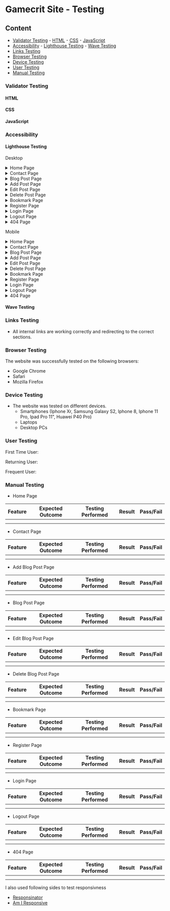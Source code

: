 # Gamecrit Site - Testing



## Content
- [Validator Testing](#validator-testing)
        - [HTML](#html)
        - [CSS](#css)
        - [JavaScript](#javascript)
- [Accessibility](#accessibility)
        - [Lighthouse Testing](#lighthouse-testing)
        - [Wave Testing](#wave-testing)
- [Links Testing](#links-testing)
- [Browser Testing](#browser-testing)
- [Device Testing](#device-testing)
- [User Testing](#user-testing)
- [Manual Testing](#manual-testing)


### Validator Testing
#### HTML




#### CSS


#### JavaScript



### Accessibility
#### Lighthouse Testing
Desktop

<details>
<summary>Home Page</summary>

![Home Page Desktop]()
</details>

<details>
<summary>Contact Page</summary>

![Contact Page Desktop]()
</details>

<details>
<summary>Blog Post Page</summary>

![Blog Post Page Desktop]()
</details>

<details>
<summary>Add Post Page</summary>

![Add Post Page Desktop]()
</details>

<details>
<summary>Edit Post Page</summary>

![Edit Post Page Desktop]()
</details>

<details>
<summary>Delete Post Page</summary>

![Delete Post Page Desktop]()
</details>

<details>
<summary>Bookmark Page</summary>

![Bookmark Page Desktop]()
</details>

<details>
<summary>Register Page</summary>

![Register Page Desktop]()
</details>

<details>
<summary>Login Page</summary>

![Login Page Desktop]()
</details>

<details>
<summary>Logout Page</summary>

![Logout Page Desktop]()
</details>

<details>
<summary>404 Page</summary>

![404 Page Desktop]()
</details>



Mobile

<details>
<summary>Home Page</summary>

![Home Page Mobile]()
</details>

<details>
<summary>Contact Page</summary>

![Contact Page Mobile]()
</details>

<details>
<summary>Blog Post Page</summary>

![Blog Post Page Mobile]()
</details>

<details>
<summary>Add Post Page</summary>

![Add Post Page Mobile]()
</details>

<details>
<summary>Edit Post Page</summary>

![Edit Post Page Mobile]()
</details>

<details>
<summary>Delete Post Page</summary>

![Delete Post Page Mobile]()
</details>

<details>
<summary>Bookmark Page</summary>

![Bookmark Page Mobile]()
</details>

<details>
<summary>Register Page</summary>

![Register Page Mobile]()
</details>

<details>
<summary>Login Page</summary>

![Login Page Mobile]()
</details>

<details>
<summary>Logout Page</summary>

![Logout Page Mobile]()
</details>

<details>
<summary>404 Page</summary>

![404 Page Mobile]()
</details>


#### Wave Testing


### Links Testing
- All internal links are working correctly and redirecting to the correct sections.

### Browser Testing
The website was successfully tested on the following browsers:
- Google Chrome
- Safari
- Mozilla Firefox

### Device Testing
- The website was tested on different devices. 
    - Smartphones (Iphone Xr, Samsung Galaxy S2, Iphone 8, Iphone 11 Pro, Ipad Pro 11", Huawei P40 Pro)
    - Laptops
    - Desktop PCs

### User Testing

First Time User:


Returning User:



Frequent User:



### Manual Testing

- Home Page 

| Feature | Expected Outcome | Testing Performed | Result | Pass/Fail |
| --- | --- | --- | --- | --- |
|  |  |  |  |  |
|  |  |  |  |  |

- Contact Page

| Feature | Expected Outcome | Testing Performed | Result | Pass/Fail |
| --- | --- | --- | --- | --- |
|  |  |  |  |  |
|  |  |  |  |  |

- Add Blog Post Page

| Feature | Expected Outcome | Testing Performed | Result | Pass/Fail |
| --- | --- | --- | --- | --- |
|  |  |  |  |  |
|  |  |  |  |  |

- Blog Post Page

| Feature | Expected Outcome | Testing Performed | Result | Pass/Fail |
| --- | --- | --- | --- | --- |
|  |  |  |  |  |
|  |  |  |  |  |

- Edit Blog Post Page

| Feature | Expected Outcome | Testing Performed | Result | Pass/Fail |
| --- | --- | --- | --- | --- |
|  |  |  |  |  |
|  |  |  |  |  |

- Delete Blog Post Page

| Feature | Expected Outcome | Testing Performed | Result | Pass/Fail |
| --- | --- | --- | --- | --- |
|  |  |  |  |  |
|  |  |  |  |  |

- Bookmark Page

| Feature | Expected Outcome | Testing Performed | Result | Pass/Fail |
| --- | --- | --- | --- | --- |
|  |  |  |  |  |
|  |  |  |  |  |

- Register Page

| Feature | Expected Outcome | Testing Performed | Result | Pass/Fail |
| --- | --- | --- | --- | --- |
|  |  |  |  |  |
|  |  |  |  |  |

- Login Page

| Feature | Expected Outcome | Testing Performed | Result | Pass/Fail |
| --- | --- | --- | --- | --- |
|  |  |  |  |  |
|  |  |  |  |  |

- Logout Page

| Feature | Expected Outcome | Testing Performed | Result | Pass/Fail |
| --- | --- | --- | --- | --- |
|  |  |  |  |  |
|  |  |  |  |  |

- 404 Page

| Feature | Expected Outcome | Testing Performed | Result | Pass/Fail |
| --- | --- | --- | --- | --- |
|  |  |  |  |  |
|  |  |  |  |  |


I also used following sides to test responsivness
- [Responsinator]()
- [Am I Responsive]()